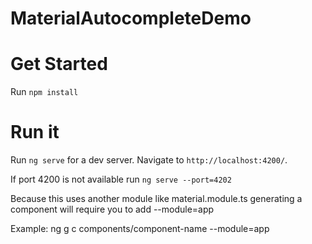 # MaterialAutocompleteDemo

# Get Started

Run `npm install`

# Run it

Run `ng serve` for a dev server. Navigate to `http://localhost:4200/`. 

If port 4200 is not available run `ng serve --port=4202` 

Because this uses another module like material.module.ts generating a component will require you to add --module=app

Example: ng g c components/component-name --module=app
